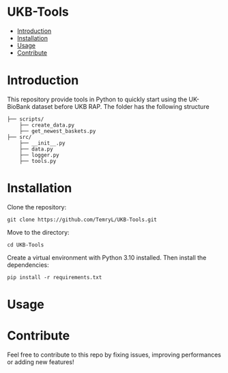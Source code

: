 # UKB-Tools

* [Introduction](#intro)
* [Installation](#installation)
* [Usage](#usage)
* [Contribute](#contribute)

# Introduction
This repository provide tools in Python to quickly start using the UK-BioBank dataset before UKB RAP. The folder has the following structure

```
├── scripts/
    ├── create_data.py
    ├── get_newest_baskets.py
├── src/
    ├── __init__.py
    ├── data.py
    ├── logger.py
    ├── tools.py
```

# Installation
Clone the repository:
```
git clone https://github.com/TemryL/UKB-Tools.git
```

Move to the directory:
```
cd UKB-Tools
```

Create a virtual environment with Python 3.10 installed. Then install the dependencies:
```
pip install -r requirements.txt
```

# Usage


# Contribute
Feel free to contribute to this repo by fixing issues, improving performances or adding new features!